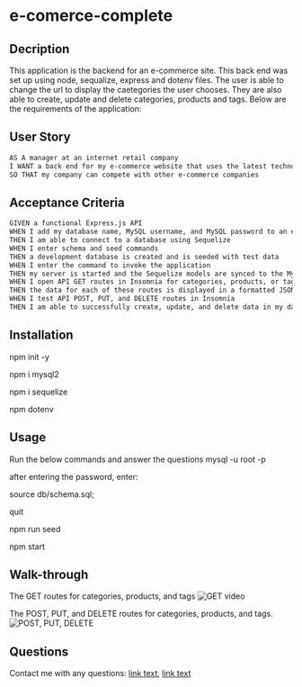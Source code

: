 # e-comerce-complete

## Decription 
This application is the backend for an e-commerce site. This back end was set up using node, sequalize, express and dotenv files. The user is able to change the url to display the caetegories the user chooses. They are also able to create, update and delete categories, products and tags. 
Below are the requirements of the application: 

## User Story

```md
AS A manager at an internet retail company
I WANT a back end for my e-commerce website that uses the latest technologies
SO THAT my company can compete with other e-commerce companies
```

## Acceptance Criteria

```md
GIVEN a functional Express.js API
WHEN I add my database name, MySQL username, and MySQL password to an environment variable file
THEN I am able to connect to a database using Sequelize
WHEN I enter schema and seed commands
THEN a development database is created and is seeded with test data
WHEN I enter the command to invoke the application
THEN my server is started and the Sequelize models are synced to the MySQL database
WHEN I open API GET routes in Insomnia for categories, products, or tags
THEN the data for each of these routes is displayed in a formatted JSON
WHEN I test API POST, PUT, and DELETE routes in Insomnia
THEN I am able to successfully create, update, and delete data in my database
```

## Installation 
npm init -y

npm i mysql2

npm i sequelize

npm dotenv

## Usage
Run the below commands and answer the questions
mysql -u root -p

after entering the password, enter:

source db/schema.sql;

quit

npm run seed

npm start

## Walk-through
The GET routes for categories, products, and tags
![GET video](https://drive.google.com/file/d/11dUNypW4Y4Byy4Sk9EpP9-Wz0IDmPklq/view)

The POST, PUT, and DELETE routes for categories, products, and tags.
![POST, PUT, DELETE](https://drive.google.com/file/d/1zWaDsxn3jZTp70zDpXCy0bQr7QabzZci/view)
## Questions 
Contact me with any questions: [link text](hgielah@gmail.com), [link text](https://github.com/Hrzonca)
 